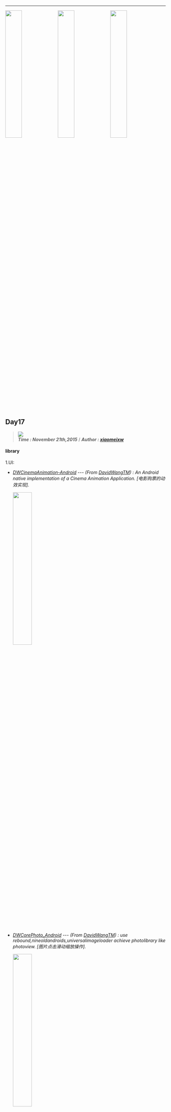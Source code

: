----------------
<img src="http://i.imgur.com/DJgzbkd.gif" width="32%"> <img src="http://i.imgur.com/DJgzbkd.gif" width="32%">  <img src="http://i.imgur.com/DJgzbkd.gif" width="32%"> 

## Day17
> ![](https://img.shields.io/badge/AndroidEveryday-Day17-green.svg?style=flat)   
> ***Time : November 21th,2015*** / ***Author : [xiaomeixw](https://github.com/xiaomeixw)***

#### library ####

1.UI:

- _[DWCinemaAnimation-Android](https://github.com/DavidWangTM/DWCinemaAnimation-Android) --- (From [DavidWangTM](https://github.com/DavidWangTM)) : 
An Android native implementation of a Cinema Animation Application. [电影购票的动效实现]._

    <img src="https://raw.githubusercontent.com/DavidWangTM/DWCinemaAnimation-Android/master/animation.gif" width="35%">

- _[DWCorePhoto_Android](https://github.com/DavidWangTM/DWCorePhoto_Android) --- (From [DavidWangTM](https://github.com/DavidWangTM)) : 
use rebound,nineoldandroids,universalimageloader achieve photolibrary like photoview. [图片点击滑动缩放操作]._

    <img src="https://raw.githubusercontent.com/DavidWangTM/DWCorePhoto_Android/master/GridShow.gif" width="35%">

- _[Blurry](https://github.com/wasabeef/Blurry) --- (From [wasabeef](https://github.com/wasabeef)) : 
Blurry is an easy blur library for Android. [图片高斯效果]._

    <img src="https://github.com/wasabeef/Blurry/raw/master/art/blurry.gif" width="35%">

- _[android-stackblur](https://github.com/kikoso/android-stackblur) --- (From [kikoso](https://github.com/kikoso)) : 
Android StackBlur is a library that can perform a blurry effect on a Bitmap based on a gradient or radius, and return the result. The library is based on the code of Mario Klingemann. [图片高斯效果]._

    <img src="https://camo.githubusercontent.com/821ae0abdf62af50624fc429f79b2d47f4f22d53/68747470733a2f2f7261772e6769746875622e636f6d2f6b696b6f736f2f616e64726f69642d737461636b626c75722f6d61737465722f6172742f73637265656e73686f74322e706e67" width="90%">

- _[GaussPager](https://github.com/kot32go/GaussPager) --- (From [kot32go](https://github.com/kot32go)) : 
blur effect with scroll. [高斯模糊渐变的滑动效果]._

    <img src="https://camo.githubusercontent.com/e8bf04872a33ebdbeae018d05c3d2a7634e90a56/687474703a2f2f696d61676531372d632e706f636f2e636e2f6d79706f636f2f6d7970686f746f2f32303135303930362f31372f31373432353430333732303135303930363137303331373031335f3634302e6a70673f333030783437355f313130" width="35%">

2.Logic：

- _[rx-realm](https://github.com/mulab/rx-realm) --- (From [mulab](https://github.com/mulab) & Tag  is [NoSQL](https://github.com/mulab/rx-realm)) : 
A lightweight wrapper around realm-java, which introduces reactive stream semantics to SQL operations. (Inspired by square/sqlbrite). [RXjava结合NoSql存储方案]._

	<img src="http://i.imgur.com/U1XTCQs.png" width="90%">

		//Query
		RealmDatabase.createQuery(new Query()<Foo>{
		    @Override
		    public RealmResults<Foo> call(Realm realm) {
		        return realm.where(Foo.class).findAll();
		    }
		}, Foo.class).subscribe(this);
	
		//Exec
		RealmDatabase.exec(new Exec() {
	    @Override
		    public void run(Realm realm) {
		        realm.where(Foo.class).findAll().clear();
		    }
		}, Foo.class).subscribe(this);

- _[MaterialColdStart](https://github.com/DreaminginCodeZH/MaterialColdStart) --- (From [DreaminginCodeZH](https://github.com/DreaminginCodeZH) & Tag  is [System](https://github.com/DreaminginCodeZH/MaterialColdStart)) : 
Utilize the window background during cold start time to make your app look faster. [冷启动,加速APP启动速度]._

	<img src="https://github.com/DreaminginCodeZH/MaterialColdStart/raw/master/preview/blank_cold_start.gif" width="35%"><img src="https://github.com/DreaminginCodeZH/MaterialColdStart/raw/master/preview/material_cold_start.gif" width="35%">

	<img src="https://github.com/DreaminginCodeZH/MaterialColdStart/raw/master/preview/normal_case.gif" width="70%">

		//Make a new theme for your main activity
		<style name="AppTheme.MaterialColdStart">
		    <item name="android:windowBackground">@drawable/window_background_statusbar_toolbar_tab</item>
		</style>
	
		//And set the new theme in your AndroidManifest.xml
		<activity
		    android:name=".MainActivity"
		    android:theme="@style/AppTheme.MaterialColdStart">
		
		    <intent-filter>
		        <action android:name="android.intent.action.MAIN" />
		        <category android:name="android.intent.category.LAUNCHER" />
		    </intent-filter>
		</activity>

- _[medescope](https://github.com/bemobi/medescope) --- (From [bemobi](https://github.com/bemobi) & Tag  is [Download](https://github.com/bemobi/medescope)) : 
This a is a ready-to-use library that encapsulate the Android Download Manager. Using an interface you can easily connect to your Activity or Fragment and used it. It runs on other process as an independent service. [异步线程下载方案]._

	<img src="http://i.imgur.com/UAjNXZh.png" width="90%">

		Medescope
		        .getInstance(this)
		            .enqueue("DOWNLOAD_ID",
		                "http://somefileiwanttodownload.com/file",
		                "file_name",
		                "Name that you appear on notification",
		                "{some:'samplejson'}"
		                );

- _[AspectLogger](https://github.com/shaunkawano/AspectLogger) --- (From [shaunkawano](https://github.com/shaunkawano) & Tag  is [Annotation ](https://github.com/shaunkawano/AspectLogger)) : 
Simple aspect oriented annotation debugging library for Android development. [结合注解实现Log展示]._

	<img src="http://i.imgur.com/9Yst6gq.png" width="90%">

		//Use @Reveal
		@Reveal
	    private static void toJson() {
	        String json = "";
	        for (int i = 0; i < 1000; i++) {
	            json = GSON.toJson(newObject());
	        }
	    }

		//logcat
	  	V/AspectRevealer﹕ MainActivity#toJson :: [62 ms]

3.Architecture:

- _[Presentation](https://github.com/StanKocken/Presentation) --- (From [StanKocken](https://github.com/StanKocken)) : 
An architecture for Android as a replacement of MVC. [探索MVC架构]._

	<img src="https://raw.githubusercontent.com/StanKocken/Presentation/master/img_references.png" width="90%">

		//Each public method of the modules are defined into an interface:
		public interface FormDef {
		
		    interface IPresenter extends Base.IPresenter {
		
		        void onClickSaveButton(String value);
		    }
		
		    interface IDataProvider extends Base.IDataProvider {
		
		        String getValueSaved();
		
		        void saveValue(String value);
		    }
		
		    interface IView extends Base.IView {
		
		        void setValueSaved(String text);
		    }
		
		}

- _[PermissionHelper](https://github.com/k0shk0sh/PermissionHelper) --- (From [k0shk0sh](https://github.com/k0shk0sh)) : 
Android Library to help you with your runtime Permissions. [Android M动态权限管理]._

	Nexus 6 (M):

	<img src="https://camo.githubusercontent.com/acdedd12c3dcef45a80dc62f6632d50a0536468b/68747470733a2f2f7261772e6769746875622e636f6d2f6b3073686b3073682f5065726d697373696f6e48656c7065722f6d61737465722f6172742f6e65787573362e6a7067" width="90%">

	Nexus 7 (L):

	<img src="https://camo.githubusercontent.com/d2951454bd3842d346323bbdcb0b0f87d9374b64/68747470733a2f2f7261772e6769746875622e636f6d2f6b3073686b3073682f5065726d697373696f6e48656c7065722f6d61737465722f6172742f6e65787573372e6a7067" width="90%">

	Nexus 10 (L)

	<img src="https://camo.githubusercontent.com/bb0af5050c4d72e19a86cb782bfe3d2a2a55a138/68747470733a2f2f7261772e6769746875622e636f6d2f6b3073686b3073682f5065726d697373696f6e48656c7065722f6d61737465722f6172742f6e6578757331302e6a7067" width="90%">
	
#### App-Demo ####

- _[GankIO](https://github.com/maoruibin/GankIO) --- (From [maoruibin](https://github.com/maoruibin) A Developer from China) : 
Simple Girls Client Use MVP. [使用MVP架构写的简易版妹纸客户端]._

	<img src="https://github.com/maoruibin/GankIO/raw/master/art/gank_index.png" width="90%">

	Check the Source in [Github](https://github.com/stormzhang/9GAG).Want to know more about the App-Demo download [APK](https://github.com/stormzhang/9GAG/releases/download/v1.0.0/9GAG_v1.0.0.apk)

	#### the app-demo with these open source projects

	- _RxJava_
	- _OkHttp_
	- _Picasso_
	- _Retrofit_
	- _Logger_

- _[GankIO](https://github.com/maoruibin/GankIO) --- (From [maoruibin](https://github.com/maoruibin) A Developer from China) : 
Simple Girls Client Use MVP. [使用MVP架构写的简易版妹纸客户端]._

	<img src="https://github.com/maoruibin/GankIO/raw/master/art/gank_index.png" width="90%">

	Check the Source in [Github](https://github.com/stormzhang/9GAG).Want to know more about the App-Demo download [APK](https://github.com/stormzhang/9GAG/releases/download/v1.0.0/9GAG_v1.0.0.apk)

	#### the app-demo with these open source projects

	- _RxJava_
	- _OkHttp_
	- _Picasso_
	- _Retrofit_
	- _Logger_

#### resource ####

- _[react-native-guide](https://github.com/ele828/react-native-guide) --- (From [ele828](https://github.com/ele828) A Developer from China) : 
Awesome React-Native Study resource. [React-Native学习资料]._

	![](http://i.imgur.com/q4jEC5S.png)

#### article ####

- _[Prism Fundamentals](https://blog.stylingandroid.com/prism-fundamentals-part-1/) --- (From Author  [Styling Android](https://github.com/StylingAndroid) blog [https://blog.stylingandroid.com](https://blog.stylingandroid.com)) --- [Source in [Github](https://github.com/StylingAndroid/Prism)]_ 

	<p>
	<img src="http://i.imgur.com/GH1do6k.png" width="150px" height="150px" align="left" hspace="15px" />
	I am extremely excited to announce the release of Prism – an all-new dynamic theming library for Android. This is an initial release to get the basic functionality out there, but it is already pretty powerful. However there are some exciting additions in the pipeline which will make it more powerful still. In this series of articles we’ll cover the various aspects of prism to enable you to make use of it and even extend it yourself to meet the requirements of your project.
	Before we begin – a little background. I didn’t set out to create a library. I was working on some code for a series of Styling Android posts around dynamic UI colouring based upon a ViewPager. While writing this code, I refactored it in to easy to explain components which would easy to write about. Following this refactoring I saw quite a clean API emerging and it was from this that the concept of Prism began to emerge. I showed it to a couple of people whose opinion I value and they agreed that it looked a nice, clean, simple API. I then started the process of turing it in to a library and kept referring back the the API and felt that I was adding lots of power without making the API any more complex. So now the time to release it!
	</p>

	[Translation：Android主题动态切换]. 
 
	Chinese Translation Address : [Thanks To android-tech-frontier](http://www.devtf.cn/?p=1056)
	
	<img src="http://i.imgur.com/R562pLW.png" width="90%">

	<img src="http://i.imgur.com/NXmVTKz.png" width="90%">

	<img src="http://i.imgur.com/JWIVc15.gif" width="90%">

	![](https://img.shields.io/badge/The%20Day17-End%20!-ED1C24.svg?style=flat)














